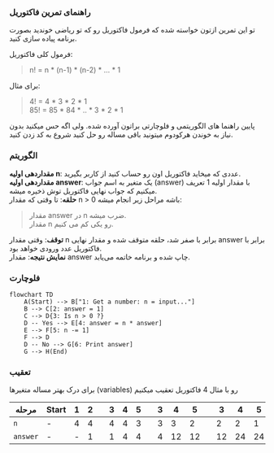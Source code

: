 ### راهنمای تمرین فاکتوریل

تو این تمرین ازتون خواسته شده که فرمول فاکتوریل رو که تو ریاضی خوندید بصورت برنامه پیاده سازی کنید.

فرمول کلی فاکتوریل:

> n! = n \* (n-1) \* (n-2) \* ... \* 1

برای مثال:

> 4! = 4 \* 3 \* 2 \* 1  
> 85! = 85 \* 84 \* .. \* 3 \* 2 \* 1

پایین راهنما های الگوریتمی و فلوچارتی براتون آورده شده. ولی اگه حس میکنید بدون نیاز به خوندن هرکودوم میتونید باقی مساله رو حل کنید شروع به کد زدن کنید.

### الگوریتم

**مقداردهی اولیه n**: عددی که میخاید فاکتوریل اون رو حساب کنید از کاربر بگیرید.  
**مقداردهی اولیه answer**: یک متغیر به اسم جواب (answer) با مقدار اولیه 1 تعریف میکنیم که جواب نهایی فاکتوریل توش ذخیره میشه.  
**حلقه**: تا وقتی که مقدار n > 0 باشه مراحل زیر انجام میشه:

> مقدار answer در n ضرب میشه.  
> مقدار n رو یکی کم می کنیم.

**توقف**: وقتی مقدار n برابر با صفر شد، حلقه متوقف شده و مقدار نهایی answer برابر با فاکتوریل عدد ورودی خواهد بود.  
**نمایش نتیجه**: مقدار answer چاپ شده و برنامه خاتمه می‌یابد.

### فلوچارت

```mermaid
flowchart TD
    A(Start) --> B["1: Get a number: n = input..."]
    B --> C[2: answer = 1]
    C --> D{3: Is n > 0 ?}
    D -- Yes --> E[4: answer = n * answer]
    E --> F[5: n -= 1]
    F --> D
    D -- No --> G[6: Print answer]
    G --> H(End)
```

### تعقیب

برای درک بهتر مساله متغیرها (variables) رو با مثال 4 فاکتوریل تعقیب میکنیم

| مرحله    | Start | 1   | 2   |     | 3   | 4   | 5   |     | 3   | 4   | 5   |     | 3   | 4   | 5   |     | 3   | 4   | 5   |     | 3   | 6   | End |
| -------- | ----- | --- | --- | --- | --- | --- | --- | --- | --- | --- | --- | --- | --- | --- | --- | --- | --- | --- | --- | --- | --- | --- | --- |
| `n`      | -     | 4   | 4   |     | 4   | 4   | 3   |     | 3   | 3   | 2   |     | 2   | 2   | 1   |     | 1   | 1   | 0   |     | 0   | 0   | 0   |
| `answer` | -     | -   | 1   |     | 1   | 4   | 4   |     | 4   | 12  | 12  |     | 12  | 24  | 24  |     | 24  | 24  | 24  |     | 24  | 24  | 24  |
